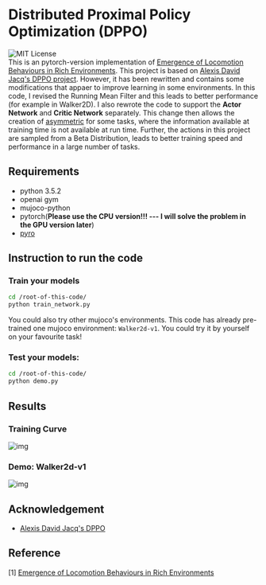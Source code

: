 # Distributed Proximal Policy Optimization (DPPO)
![MIT License](https://img.shields.io/badge/license-MIT-blue.svg)  
This is an pytorch-version implementation of [Emergence of Locomotion Behaviours in Rich Environments](https://arxiv.org/abs/1707.02286). This project is based on [Alexis David Jacq's DPPO project](https://github.com/alexis-jacq/Pytorch-DPPO). However, it has been rewritten and contains some modifications that appaer to improve learning in some environments. In this code, I revised the Running Mean Filter and this leads to better performance (for example in Walker2D). I also rewrote the code to support the **Actor Network** and **Critic Network** separately. This change then  allows the creation of [asymmetric](https://arxiv.org/abs/1710.06542) for some tasks, where the information available at training time is not available at run time. Further, the actions in this project are sampled from a Beta Distribution, leads to better training speed and performance in a large number of tasks.

## Requirements

- python 3.5.2
- openai gym
- mujoco-python
- pytorch(**Please use the CPU version!!! --- I will solve the problem in the GPU version later**)
- [pyro](http://pyro.ai/)

## Instruction to run the code
### Train your models
```bash
cd /root-of-this-code/
python train_network.py

```
You could also try other mujoco's environments. This code has already pre-trained one mujoco environment: `Walker2d-v1`. You could try it by yourself on your favourite task!

### Test your models:
```bash
cd /root-of-this-code/
python demo.py

```
## Results
### Training Curve
![img](https://github.com/TianhongDai/Distributed_PPO/blob/master/results/training_plot.png)
### Demo: Walker2d-v1
![img](https://github.com/TianhongDai/Distributed_PPO/blob/master/results/walker2d.gif)

## Acknowledgement
- [Alexis David Jacq's DPPO](https://github.com/alexis-jacq/Pytorch-DPPO)

## Reference
[1] [Emergence of Locomotion Behaviours in Rich Environments](https://arxiv.org/abs/1707.02286) 





